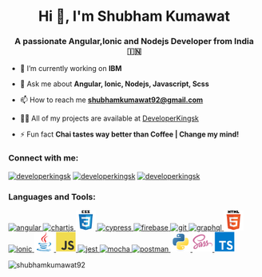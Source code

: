 <h1 align="center">Hi 👋, I'm Shubham Kumawat</h1>
<h3 align="center">A passionate Angular,Ionic and Nodejs Developer from India  🇮🇳</h3>

<!-- <p align="left"> <a href="https://twitter.com/developerkingsk" target="blank"><img src="https://img.shields.io/twitter/follow/alexnarvaezt1?logo=twitter&style=for-the-badge" alt="developerkingsk" /> </a><a href="https://twitter.com/developerkingsk" target="blank"><img src="https://cdn-icons-png.flaticon.com/512/174/174857.png" alt="developerkingsk" /></a> </p>
 -->

- 🔭 I’m currently working on **IBM**

- 💬 Ask me about **Angular, Ionic, Nodejs, Javascript, Scss**

- 📫 How to reach me **shubhamkumawat92@gmail.com**

- 👨‍💻 All of my projects are available at [DeveloperKingsk](https://developerkingsk.github.io)

- ⚡ Fun fact **Chai tastes way better than Coffee | Change my mind!**

<h3 align="left">Connect with me:</h3>
<p align="left">
<a href="https://twitter.com/developerkingsk" target="blank"><img align="center" src="https://cdn.jsdelivr.net/npm/simple-icons@3.0.1/icons/twitter.svg" alt="developerkingsk" height="30" width="40" /></a>
<a href="https://linkedin.com/in/developerkingsk" target="blank"><img align="center" src="https://cdn.jsdelivr.net/npm/simple-icons@3.0.1/icons/linkedin.svg" alt="developerkingsk" height="30" width="40" /></a>
<a href="https://instagram.com/developerkingsk" target="blank"><img align="center" src="https://cdn.jsdelivr.net/npm/simple-icons@3.0.1/icons/instagram.svg" alt="developerkingsk" height="30" width="40" /></a>
</p>

<h3 align="left">Languages and Tools:</h3>
<p align="left"> <a href="https://angular.io" target="_blank"> <img src="https://angular.io/assets/images/logos/angular/angular.svg" alt="angular" width="40" height="40"/> </a> <a href="https://www.chartjs.org" target="_blank"> <img src="https://www.chartjs.org/media/logo-title.svg" alt="chartjs" width="40" height="40"/> </a> <a href="https://www.w3schools.com/css/" target="_blank"> <img src="https://raw.githubusercontent.com/devicons/devicon/master/icons/css3/css3-original-wordmark.svg" alt="css3" width="40" height="40"/> </a> <a href="https://www.cypress.io" target="_blank"> <img src="https://raw.githubusercontent.com/simple-icons/simple-icons/6e46ec1fc23b60c8fd0d2f2ff46db82e16dbd75f/icons/cypress.svg" alt="cypress" width="40" height="40"/> </a> <a href="https://firebase.google.com/" target="_blank"> <img src="https://www.vectorlogo.zone/logos/firebase/firebase-icon.svg" alt="firebase" width="40" height="40"/> </a> <a href="https://git-scm.com/" target="_blank"> <img src="https://www.vectorlogo.zone/logos/git-scm/git-scm-icon.svg" alt="git" width="40" height="40"/> </a> <a href="https://graphql.org" target="_blank"> <img src="https://www.vectorlogo.zone/logos/graphql/graphql-icon.svg" alt="graphql" width="40" height="40"/> </a> <a href="https://www.w3.org/html/" target="_blank"> <img src="https://raw.githubusercontent.com/devicons/devicon/master/icons/html5/html5-original-wordmark.svg" alt="html5" width="40" height="40"/> </a> <a href="https://ionicframework.com" target="_blank"> <img src="https://upload.wikimedia.org/wikipedia/commons/d/d1/Ionic_Logo.svg" alt="ionic" width="40" height="40"/> </a> <a href="https://www.java.com" target="_blank"> <img src="https://raw.githubusercontent.com/devicons/devicon/master/icons/java/java-original.svg" alt="java" width="40" height="40"/> </a> <a href="https://developer.mozilla.org/en-US/docs/Web/JavaScript" target="_blank"> <img src="https://raw.githubusercontent.com/devicons/devicon/master/icons/javascript/javascript-original.svg" alt="javascript" width="40" height="40"/> </a> <a href="https://jestjs.io" target="_blank"> <img src="https://www.vectorlogo.zone/logos/jestjsio/jestjsio-icon.svg" alt="jest" width="40" height="40"/> </a> <a href="https://mochajs.org" target="_blank"> <img src="https://www.vectorlogo.zone/logos/mochajs/mochajs-icon.svg" alt="mocha" width="40" height="40"/> </a> <a href="https://postman.com" target="_blank"> <img src="https://www.vectorlogo.zone/logos/getpostman/getpostman-icon.svg" alt="postman" width="40" height="40"/> </a> <a href="https://www.python.org" target="_blank"> <img src="https://raw.githubusercontent.com/devicons/devicon/master/icons/python/python-original.svg" alt="python" width="40" height="40"/> </a> <a href="https://sass-lang.com" target="_blank"> <img src="https://raw.githubusercontent.com/devicons/devicon/master/icons/sass/sass-original.svg" alt="sass" width="40" height="40"/> </a> <a href="https://www.typescriptlang.org/" target="_blank"> <img src="https://raw.githubusercontent.com/devicons/devicon/master/icons/typescript/typescript-original.svg" alt="typescript" width="40" height="40"/> </a> </p>

<p><img align="center" src="https://github-readme-stats.vercel.app/api/top-langs?username=alexisnarvaez97&show_icons=true&locale=en&layout=compact" alt="shubhamkumawat92" /></p>


